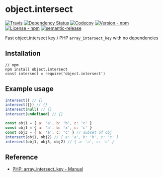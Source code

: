# object.intersect

[![Travis](https://img.shields.io/travis/jojoee/object.intersect.svg)](https://travis-ci.org/jojoee/object.intersect)
[![Dependency Status](https://david-dm.org/jojoee/object.intersect.svg)](https://david-dm.org/jojoee/object.intersect) 
[![Codecov](https://img.shields.io/codecov/c/github/jojoee/object.intersect.svg)](https://codecov.io/github/jojoee/object.intersect)
[![Version - npm](https://img.shields.io/npm/v/object.intersect.svg)](https://www.npmjs.com/package/object.intersect)
[![License - npm](https://img.shields.io/npm/l/object.intersect.svg)](http://opensource.org/licenses/MIT)
[![semantic-release](https://img.shields.io/badge/%20%20%F0%9F%93%A6%F0%9F%9A%80-semantic--release-e10079.svg?style=flat-square)](https://github.com/semantic-release/semantic-release)

Fast object.intersect key / PHP `array_intersect_key` with no dependencies

## Installation

```
// npm
npm install object.intersect
const intersect = require('object.intersect')
```

## Example usage

```javascript
intersect() // {}
intersect({}) // {}
intersect(null) // {}
intersect(undefined) // {}

const obj1 = { a: 'a', b: 'b', c: 'c' }
const obj1 = { a: 'a', b: 'x', c: 'c' }
const obj3 = { a: 'a', c: 'c' } // subset of obj
intersect(obj1, obj2) // { a: 'a', b: 'b', c: 'c' }
intersect(obj1, obj3, obj2) // { a: 'a', c: 'c' }
```

## Reference
- [PHP: array_intersect_key - Manual](http://php.net/manual/en/function.array-intersect-key.php)
